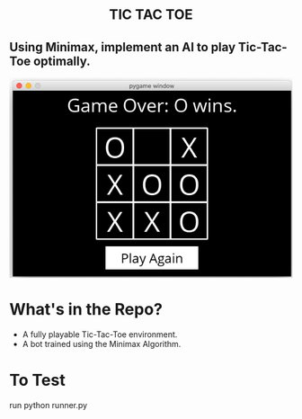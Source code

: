 <h1 align=center><font size = 5>TIC TAC TOE </font></h1>

## Using Minimax, implement an AI to play Tic-Tac-Toe optimally.

<img align=center src='board 1.PNG'>

# What's in the Repo?

 - A fully playable Tic-Tac-Toe environment.
 - A bot trained using the Minimax Algorithm. 
 
 # To Test
 
 run python runner.py

